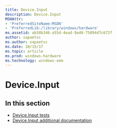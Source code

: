 ```yaml
---
title: Device.Input
description: Device.Input
MSHAttr:
- 'PreferredSiteName:MSDN'
- 'PreferredLib:/library/windows/hardware'
ms.assetid: ab58b346-a55d-4ead-9a40-75094d7c672f
author: sapaetsc
ms.author: sapaetsc
ms.date: 10/15/17
ms.topic: article
ms.prod: windows-hardware
ms.technology: windows-oem
---
```


# Device.Input


## <span id="in_this_section"></span>In this section


-   [Device.Input tests](device-input-tests.md)
-   [Device.Input additional documentation](device-input-additional-documentation.md)

 

 






